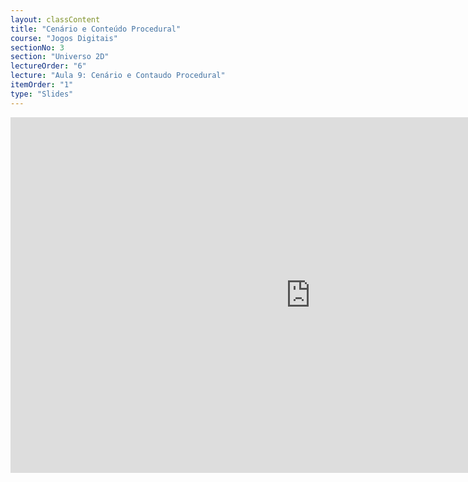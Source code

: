 ```yaml
---
layout: classContent
title: "Cenário e Conteúdo Procedural"
course: "Jogos Digitais"
sectionNo: 3
section: "Universo 2D"
lectureOrder: "6"
lecture: "Aula 9: Cenário e Contaudo Procedural"
itemOrder: "1"
type: "Slides"
---
```


<iframe src="https://docs.google.com/presentation/d/e/2PACX-1vRiS_vjHuOcjCnsTf4jbOe-_0xINCLbesoGfh3cKqUZTX7sSLkiMQpa0MK7m2Hmr5YQj5tlz32KhFGs/embed?start=false&loop=false&delayms=3000" frameborder="0" width="960" height="569" allowfullscreen="true" mozallowfullscreen="true" webkitallowfullscreen="true"></iframe>
